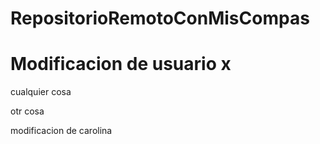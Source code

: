 # RepositorioRemotoConMisCompas

# Modificacion de usuario x

cualquier cosa

 otr cosa

modificacion de carolina
